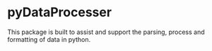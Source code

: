 # pyDataProcesser
This package is built to assist and support the parsing, process and formatting of data in python.
